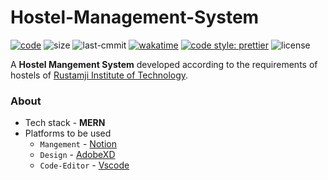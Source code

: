 # Hostel-Management-System
[![code](https://tokei.rs/b1/github/preIdiot/Hostel-Management-System?category=code)](https://github.com/XAMPPRocky/tokei)
![size](https://img.shields.io/github/languages/code-size/preIdiot/Hostel-Management-System)
![last-cmmit](https://img.shields.io/github/last-commit/preIdiot/Hostel-Management-System)
[![wakatime](https://wakatime.com/badge/github/preIdiot/Hostel-Management-System.svg)](https://wakatime.com/badge/github/preIdiot/Hostel-Management-System)
[![code style: prettier](https://img.shields.io/badge/code_style-prettier-ff69b4.svg)](https://github.com/prettier/prettier)
![license](https://img.shields.io/github/license/preIdiot/Hostel-Management-System)
<!-- ![lines](https://img.shields.io/tokei/lines/github/preIdiot/Hostel-Management-System) -->

A **Hostel Mangement System** developed according to the requirements of hostels of [Rustamji Institute of Technology](https://rjit.ac.in/).

### About

- Tech stack - **MERN**
- Platforms to be used
  - `Mangement` - [Notion](https://www.notion.so/)
  - `Design` - [AdobeXD](https://www.adobe.com/in/products/xd.html)
  - `Code-Editor` - [Vscode](https://code.visualstudio.com/)
